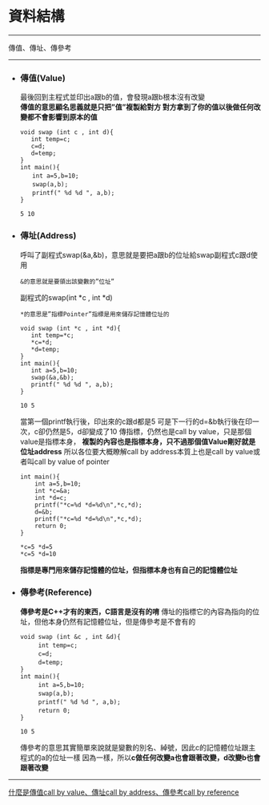 # 資料結構
*****
傳值、傳址、傳參考
*****

+ ### 傳值(Value)  
	最後回到主程式並印出a跟b的值，會發現a跟b根本沒有改變  
	**傳值的意思顧名思義就是只把”值”複製給對方
	對方拿到了你的值以後做任何改變都不會影響到原本的值**
	```
	void swap (int c , int d){
	   int temp=c;
	   c=d;
	   d=temp;
	}
	int main(){
	　　int a=5,b=10;
	　　swap(a,b);
	　　printf(" %d %d ", a,b);
	}
	```
	```
	5 10
	```
+ ### 傳址(Address)  
	呼叫了副程式swap(&a,&b)，意思就是要把a跟b的位址給swap副程式c跟d使用
	```
	&的意思就是要領出該變數的”位址”
	```
	副程式的swap(int *c , int *d)
	```
	*的意思是”指標Pointer”指標是用來儲存記憶體位址的
	```
	
	```
	void swap (int *c , int *d){
	   int temp=*c;
	   *c=*d;
	   *d=temp;
	}
	int main(){
	   int a=5,b=10;
	   swap(&a,&b);
	   printf(" %d %d ", a,b);
	}
	```
	```
	10 5
	```
	當第一個printf執行後，印出來的c跟d都是5
	可是下一行的d=&b執行後在印一次，c卻仍然是5，d卻變成了10
	傳指標，仍然也是call by value，只是那個value是指標本身，
	**複製的內容也是指標本身，只不過那個值Value剛好就是位址address**
	所以各位要大概瞭解call by address本質上也是call by value或者叫call by value of pointer
	```	
	int main(){
		int a=5,b=10;
		int *c=&a;
		int *d=c;
		printf("*c=%d *d=%d\n",*c,*d);
		d=&b;
		printf("*c=%d *d=%d\n",*c,*d);
		return 0;
	}
	```
	```
	*c=5 *d=5
	*c=5 *d=10
	```
	**指標是專門用來儲存記憶體的位址，但指標本身也有自己的記憶體位址**
+ ### 傳參考(Reference)  
	**傳參考是C++才有的東西，C語言是沒有的唷**
	傳址的指標它的內容為指向的位址，但他本身仍然有記憶體位址，但是傳參考是不會有的
	```
	void swap (int &c , int &d){
	　　　int temp=c;
	　　　c=d;
	　　　d=temp;
	}
	int main(){
	　　　int a=5,b=10;
	　　　swap(a,b);
	　　　printf(" %d %d ", a,b);
	　　　return 0;
	}
	```
	```
	10 5
	```
	傳參考的意思其實簡單來說就是變數的別名、綽號，因此c的記憶體位址跟主程式的a的位址一樣
	因為一樣，所以**c做任何改變a也會跟著改變，d改變b也會跟著改變**
	

	
*****	
[什麼是傳值call by value、傳址call by address、傳參考call by reference](http://wp.mlab.tw/?p=176)  
